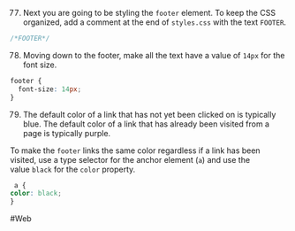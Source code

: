 77. Next you are going to be styling the `footer` element. To keep the CSS organized, add a comment at the end of `styles.css` with the text `FOOTER`.
```css
/*FOOTER*/
```

78. Moving down to the footer, make all the text have a value of `14px` for the font size.
```css
footer { 
  font-size: 14px;
}
```

79. The default color of a link that has not yet been clicked on is typically blue. The default color of a link that has already been visited from a page is typically purple.

To make the `footer` links the same color regardless if a link has been visited, use a type selector for the anchor element (`a`) and use the value `black` for the `color` property.
```css
 a {
color: black;
}
```


#Web